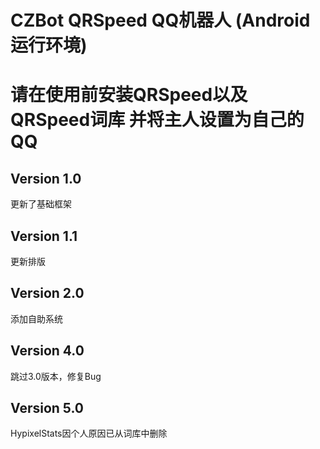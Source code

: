 # CZBot QRSpeed QQ机器人 (Android运行环境)
# 请在使用前安装QRSpeed以及QRSpeed词库 并将主人设置为自己的QQ
## Version 1.0 
更新了基础框架
## Version 1.1
更新排版
## Version 2.0
添加自助系统
## Version 4.0
跳过3.0版本，修复Bug
## Version 5.0
HypixelStats因个人原因已从词库中删除
